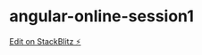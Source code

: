 # angular-online-session1

[Edit on StackBlitz ⚡️](https://stackblitz.com/edit/angular-online-session1)